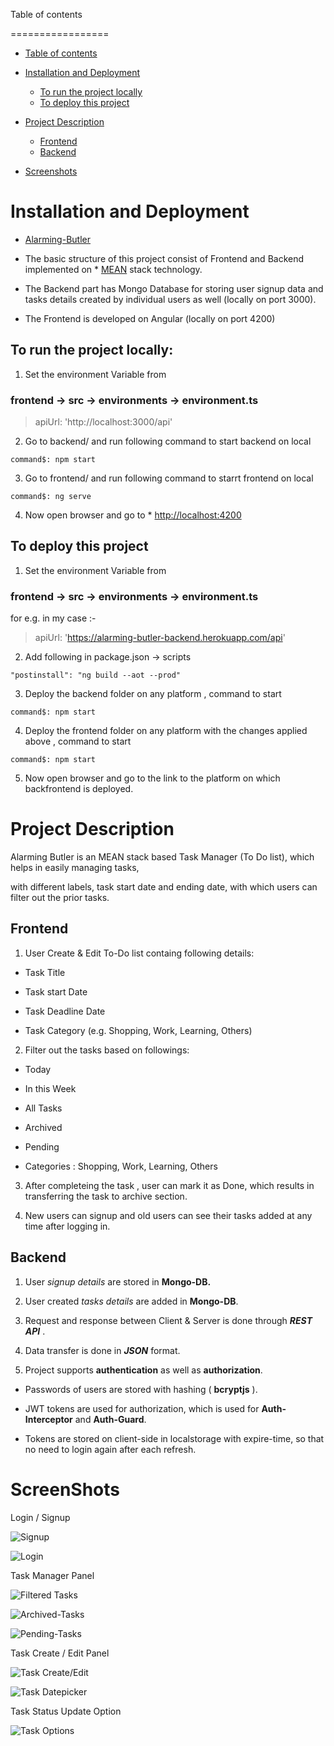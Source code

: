 
  

Table of contents

=================

  

<!--ts-->
*  [Table of contents](#table-of-contents)

*  [Installation and Deployment](#installation-and-Deployment)

	*  [To run the project locally](#to-run-the-project-locally)
	*  [To deploy this project](#to-deploy-this-project)
* [Project Description](#project-description)
	* [Frontend](#frontend)
	* [Backend](#backend)
* [Screenshots](#screenshots)
<!--te-->

  

  

# Installation and Deployment

  

  

  

  

*  [Alarming-Butler](https://alarming-butler-front.herokuapp.com/)

  

  

  

- The basic structure of this project consist of Frontend and Backend implemented on * [MEAN](https://en.wikipedia.org/wiki/MEAN_(solution_stack)) stack technology.

  

  

  

  

- The Backend part has Mongo Database for storing user signup data and tasks details created by individual users as well (locally on port 3000).

  

  

  

- The Frontend is developed on Angular (locally on port 4200)

  

  

  

  

## To run the project locally:

  

  

1. Set the environment Variable from

  

### frontend -> src -> environments -> environment.ts

  

  

> apiUrl: 'http://localhost:3000/api'

  

  

2. Go to backend/ and run following command to start backend on local

  

  

`command$: npm start`

  

  

3. Go to frontend/ and run following command to starrt frontend on local

  

  

`command$: ng serve`

  

  

  

4. Now open browser and go to * [http://localhost:4200](http://localhost:4200)

  

  

  

  

## To deploy this project

  

  

1. Set the environment Variable from

  

### frontend -> src -> environments -> environment.ts

  

  

for e.g. in my case :-

  

> apiUrl: 'https://alarming-butler-backend.herokuapp.com/api'

  

  

  

2. Add following in package.json -> scripts

  

  

` "postinstall": "ng build --aot --prod" `

  

  

3. Deploy the backend folder on any platform , command to start

  

`command$: npm start`

  

  

4. Deploy the frontend folder on any platform with the changes applied above , command to start

  

`command$: npm start`

  

  

5. Now open browser and go to the link to the platform on which backfrontend is deployed.

  

  

# Project Description

  

  

Alarming Butler is an MEAN stack based Task Manager (To Do list), which helps in easily managing tasks,

  

with different labels, task start date and ending date, with which users can filter out the prior tasks.

  

## Frontend

1. User Create & Edit To-Do list containg following details:

- Task Title

- Task start Date

- Task Deadline Date

- Task Category (e.g. Shopping, Work, Learning, Others)

2. Filter out the tasks based on followings:

- Today

- In this Week

- All Tasks

- Archived

- Pending

- Categories : Shopping, Work, Learning, Others

3. After completeing the task , user can mark it as Done, which results in transferring the task to archive section.

4. New users can signup and old users can see their tasks added at any time after logging in.

  

## Backend

  

1. User *signup details* are stored in **Mongo-DB.**

2. User created *tasks details* are added in **Mongo-DB**.

3. Request and response between Client & Server is done through ***REST API*** .

4. Data transfer is done in ***JSON*** format.

5. Project supports **authentication** as well as **authorization**.

- Passwords of users are stored with hashing ( **bcryptjs** ).

- JWT tokens are used for authorization, which is used for **Auth-Interceptor** and **Auth-Guard**.

- Tokens are stored on client-side in localstorage with expire-time, so that no need to login again after each refresh.

  
  
  

# ScreenShots

  

Login / Signup

![Signup](https://github.com/Sunilkv20164012/Task-Manager-To-Do/blob/master/images/Ssignup.png?raw=true)

![Login](https://github.com/Sunilkv20164012/Task-Manager-To-Do/blob/master/images/login.png?raw=true)

  

Task Manager Panel

![Filtered Tasks](https://github.com/Sunilkv20164012/Task-Manager-To-Do/blob/master/images/filtered-tasks.png?raw=true)

![Archived-Tasks](https://github.com/Sunilkv20164012/Task-Manager-To-Do/blob/master/images/archived-tasks.png?raw=true)

![Pending-Tasks](https://github.com/Sunilkv20164012/Task-Manager-To-Do/blob/master/images/pending-tasks.png?raw=true)

  

Task Create / Edit Panel

  

![Task Create/Edit](https://github.com/Sunilkv20164012/Task-Manager-To-Do/blob/master/images/task-create.png?raw=true)

![Task Datepicker](https://github.com/Sunilkv20164012/Task-Manager-To-Do/blob/master/images/task-create-datepicker.png?raw=true)

  
  

Task Status Update Option

  

![Task Options](https://github.com/Sunilkv20164012/Task-Manager-To-Do/blob/master/images/task-options.png?raw=true)
